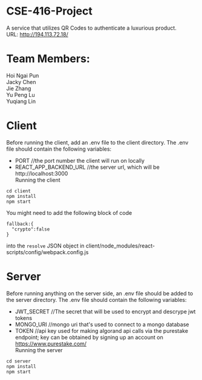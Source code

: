 # CSE-416-Project

A service that utilizes QR Codes to authenticate a luxurious product.\
URL: http://194.113.72.18/

# Team Members:
Hoi Ngai Pun\
Jacky Chen\
Jie Zhang\
Yu Peng Lu\
Yuqiang Lin

# Client
Before running the client, add an .env file to the client directory. The .env file should contain the following variables:
- PORT //the port number the client will run on locally
- REACT_APP_BACKEND_URL //the server url, which will be http://localhost:3000 \
Running the client
```
cd client
npm install
npm start
```
You might need to add the following block of code
```
fallback:{
  "crypto":false
}
```
into the ```resolve``` JSON object in client/node_modules/react-scripts/config/webpack.config.js
# Server
Before running anything on the server side, an .env file should be added to the server directory. The .env file should contain the following variables:
- JWT_SECRET //The secret that will be used to encrypt and descrype jwt tokens
- MONGO_URI //mongo uri that's used to connect to a mongo database
- TOKEN //api key used for making algorand api calls via the purestake endpoint; key can be obtained by signing up an account on https://www.purestake.com/ \
Running the server
```
cd server
npm install
npm start
```
